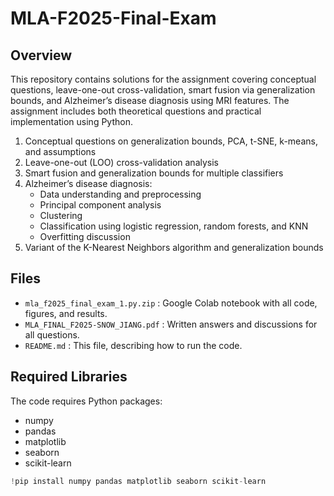 # MLA-F2025-Final-Exam

## Overview
This repository contains solutions for the assignment covering conceptual questions, leave-one-out cross-validation, smart fusion via generalization bounds, and Alzheimer’s disease diagnosis using MRI features. The assignment includes both theoretical questions and practical implementation using Python.


1. Conceptual questions on generalization bounds, PCA, t-SNE, k-means, and assumptions 
2. Leave-one-out (LOO) cross-validation analysis 
3. Smart fusion and generalization bounds for multiple classifiers 
4. Alzheimer’s disease diagnosis:
   - Data understanding and preprocessing 
   - Principal component analysis 
   - Clustering 
   - Classification using logistic regression, random forests, and KNN 
   - Overfitting discussion
5. Variant of the K-Nearest Neighbors algorithm and generalization bounds

## Files
- `mla_f2025_final_exam_1.py.zip` : Google Colab notebook with all code, figures, and results.
- `MLA_FINAL_F2025-SNOW_JIANG.pdf` : Written answers and discussions for all questions.
- `README.md` : This file, describing how to run the code.

## Required Libraries
The code requires Python packages:

- numpy  
- pandas  
- matplotlib  
- seaborn  
- scikit-learn  

```python
!pip install numpy pandas matplotlib seaborn scikit-learn
